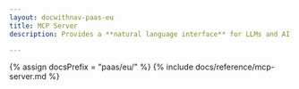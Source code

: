 ```yaml
---
layout: docwithnav-paas-eu
title: MCP Server
description: Provides a **natural language interface** for LLMs and AI agents to interact with your ThingsBoard IoT platform

---
```


{% assign docsPrefix = "paas/eu/" %}
{% include docs/reference/mcp-server.md %}
